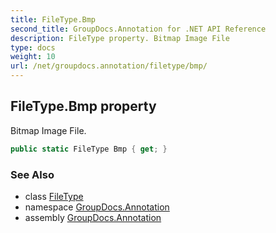 ```yaml
---
title: FileType.Bmp
second_title: GroupDocs.Annotation for .NET API Reference
description: FileType property. Bitmap Image File
type: docs
weight: 10
url: /net/groupdocs.annotation/filetype/bmp/
---
```

## FileType.Bmp property

Bitmap Image File.

```csharp
public static FileType Bmp { get; }
```

### See Also

* class [FileType](../)
* namespace [GroupDocs.Annotation](../../filetype/)
* assembly [GroupDocs.Annotation](../../../)


